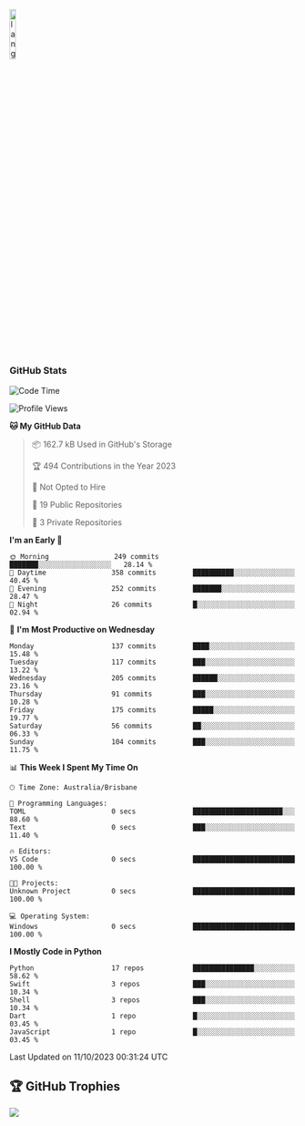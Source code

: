 <p align="left"><img width=15%" src="https://github.com/alansmathew/alansmathew/raw/master/lang.gif" alt="lang image here" /></p>

# <h3 align="left">GitHub Stats</h3>

<!--START_SECTION:waka-->
![Code Time](http://img.shields.io/badge/Code%20Time-312%20hrs%2058%20mins-blue)

![Profile Views](http://img.shields.io/badge/Profile%20Views-0-blue)

**🐱 My GitHub Data** 

> 📦 162.7 kB Used in GitHub's Storage 
 > 
> 🏆 494 Contributions in the Year 2023
 > 
> 🚫 Not Opted to Hire
 > 
> 📜 19 Public Repositories 
 > 
> 🔑 3 Private Repositories 
 > 
**I'm an Early 🐤** 

```text
🌞 Morning                249 commits         ███████░░░░░░░░░░░░░░░░░░   28.14 % 
🌆 Daytime                358 commits         ██████████░░░░░░░░░░░░░░░   40.45 % 
🌃 Evening                252 commits         ███████░░░░░░░░░░░░░░░░░░   28.47 % 
🌙 Night                  26 commits          █░░░░░░░░░░░░░░░░░░░░░░░░   02.94 % 
```
📅 **I'm Most Productive on Wednesday** 

```text
Monday                   137 commits         ████░░░░░░░░░░░░░░░░░░░░░   15.48 % 
Tuesday                  117 commits         ███░░░░░░░░░░░░░░░░░░░░░░   13.22 % 
Wednesday                205 commits         ██████░░░░░░░░░░░░░░░░░░░   23.16 % 
Thursday                 91 commits          ███░░░░░░░░░░░░░░░░░░░░░░   10.28 % 
Friday                   175 commits         █████░░░░░░░░░░░░░░░░░░░░   19.77 % 
Saturday                 56 commits          ██░░░░░░░░░░░░░░░░░░░░░░░   06.33 % 
Sunday                   104 commits         ███░░░░░░░░░░░░░░░░░░░░░░   11.75 % 
```


📊 **This Week I Spent My Time On** 

```text
🕑︎ Time Zone: Australia/Brisbane

💬 Programming Languages: 
TOML                     0 secs              ██████████████████████░░░   88.60 % 
Text                     0 secs              ███░░░░░░░░░░░░░░░░░░░░░░   11.40 % 

🔥 Editors: 
VS Code                  0 secs              █████████████████████████   100.00 % 

🐱‍💻 Projects: 
Unknown Project          0 secs              █████████████████████████   100.00 % 

💻 Operating System: 
Windows                  0 secs              █████████████████████████   100.00 % 
```

**I Mostly Code in Python** 

```text
Python                   17 repos            ███████████████░░░░░░░░░░   58.62 % 
Swift                    3 repos             ███░░░░░░░░░░░░░░░░░░░░░░   10.34 % 
Shell                    3 repos             ███░░░░░░░░░░░░░░░░░░░░░░   10.34 % 
Dart                     1 repo              █░░░░░░░░░░░░░░░░░░░░░░░░   03.45 % 
JavaScript               1 repo              █░░░░░░░░░░░░░░░░░░░░░░░░   03.45 % 
```




 Last Updated on 11/10/2023 00:31:24 UTC
<!--END_SECTION:waka-->

## 🏆 GitHub Trophies

![](https://github-profile-trophy.vercel.app/?username=samh06&theme=discord&no-frame=true&no-bg=false&margin-w=4)
